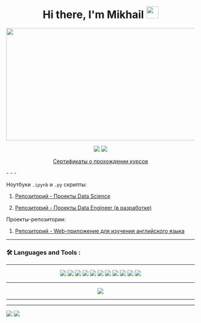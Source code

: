 <h1 align="center">Hi there, I'm Mikhail
<img src="https://github.com/blackcater/blackcater/raw/main/images/Hi.gif" height="32"/></h1>

<div align="center">
  <img src="https://media.giphy.com/media/dWesBcTLavkZuG35MI/giphy.gif" width="600" height="300"/>
</div>


<p align="center">
  <a href="https://www.kaggle.com/mikhailvolobuev"><img src='https://img.shields.io/badge/Kaggle-20BEFF?style=for-the-badge&logo=Kaggle&logoColor=white'></a>
  <a href="https://leetcode.com/mvolobuev/"><img src='https://img.shields.io/badge/-LeetCode-FFA116?style=for-the-badge&logo=LeetCode&logoColor=black'></a>
  
</p>


<p align="center"> <a href="https://github.com/Asket-on/certificates">Сертификаты о прохождении курсов</a></p>
- - -

Ноутбуки `.ipynb` и `.py` скрипты:

01. [Репозиторий - Проекты Data Science](https://github.com/Asket-on/Data_science_projects) 

02. [Репозиторий - Проекты Data Engineer (в разработке)](https://github.com/Asket-on/Data_engineer_projects) 

Проекты-репозитории:

01. [Репозиторий - Web-приложение для изучения английского языка](https://github.com/Asket-on/English-exercise-generator)

---

### :hammer_and_wrench: Languages and Tools :
- - -
<p align="center">
  <img src="https://img.shields.io/badge/python-3670A0?style=for-the-badge&logo=python&logoColor=ffdd54" />
  <img src="https://img.shields.io/badge/postgres-%23316192.svg?style=for-the-badge&logo=postgresql&logoColor=white" />
  <img src="https://img.shields.io/badge/SciPy-%230C55A5.svg?style=for-the-badge&logo=scipy&logoColor=%white" />
  <img src="https://img.shields.io/badge/numpy-%23013243.svg?style=for-the-badge&logo=numpy&logoColor=white" />
   <img src="https://img.shields.io/badge/pandas-%23150458.svg?style=for-the-badge&logo=pandas&logoColor=white" /> 
   <img src="https://img.shields.io/badge/scikit--learn-%23F7931E.svg?style=for-the-badge&logo=scikit-learn&logoColor=white" />
  <img src="https://img.shields.io/badge/Keras-%23D00000.svg?style=for-the-badge&logo=Keras&logoColor=white" />
  <img src="https://img.shields.io/badge/github-%23121011.svg?style=for-the-badge&logo=github&logoColor=white" />
  <img src="https://img.shields.io/badge/docker-%230db7ed.svg?style=for-the-badge&logo=docker&logoColor=white" />
  <img src="https://img.shields.io/badge/matplotlib-%2523150458.svg?style=for-the-badge&logo=matplotlib&logoColor=white" />
  <img src="https://img.shields.io/badge/Plotly-%233F4F75.svg?style=for-the-badge&logo=plotly&logoColor=white" />
</p>



- - -
<p align="center">
<img src='https://github-readme-stats.vercel.app/api/top-langs/?username=Asket-on&show_icons=true&layout=compact&theme=tokyonight'/>
</p>

- - -

- - -
![](https://komarev.com/ghpvc/?username=Asket-on)
<a href="#link6"><img src='https://img.shields.io/badge/К началу-&#x21A9-blue'></a>